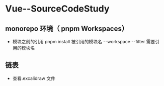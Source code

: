 # Vue--SourceCodeStudy

## monorepo 环境（ pnpm Workspaces）

- 模块之前的引用 pnpm install 被引用的模块名 --workspace --filter 需要引用的模块名

## 链表

- 查看.excalidraw 文件
